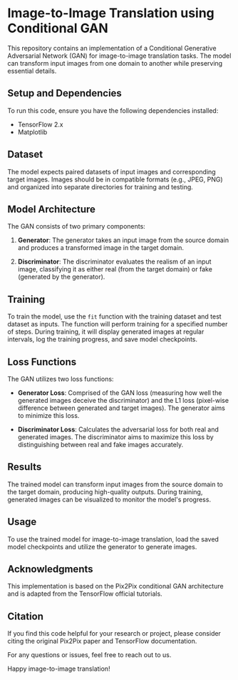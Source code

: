 # Image-to-Image Translation using Conditional GAN

This repository contains an implementation of a Conditional Generative Adversarial Network (GAN) for image-to-image translation tasks. The model can transform input images from one domain to another while preserving essential details.

## Setup and Dependencies

To run this code, ensure you have the following dependencies installed:

- TensorFlow 2.x
- Matplotlib

## Dataset

The model expects paired datasets of input images and corresponding target images. Images should be in compatible formats (e.g., JPEG, PNG) and organized into separate directories for training and testing.

## Model Architecture

The GAN consists of two primary components:

1. **Generator**: The generator takes an input image from the source domain and produces a transformed image in the target domain.

2. **Discriminator**: The discriminator evaluates the realism of an input image, classifying it as either real (from the target domain) or fake (generated by the generator).

## Training

To train the model, use the `fit` function with the training dataset and test dataset as inputs. The function will perform training for a specified number of steps. During training, it will display generated images at regular intervals, log the training progress, and save model checkpoints.

## Loss Functions

The GAN utilizes two loss functions:

- **Generator Loss**: Comprised of the GAN loss (measuring how well the generated images deceive the discriminator) and the L1 loss (pixel-wise difference between generated and target images). The generator aims to minimize this loss.

- **Discriminator Loss**: Calculates the adversarial loss for both real and generated images. The discriminator aims to maximize this loss by distinguishing between real and fake images accurately.

## Results

The trained model can transform input images from the source domain to the target domain, producing high-quality outputs. During training, generated images can be visualized to monitor the model's progress.

## Usage

To use the trained model for image-to-image translation, load the saved model checkpoints and utilize the generator to generate images.

## Acknowledgments

This implementation is based on the Pix2Pix conditional GAN architecture and is adapted from the TensorFlow official tutorials.

## Citation

If you find this code helpful for your research or project, please consider citing the original Pix2Pix paper and TensorFlow documentation.

For any questions or issues, feel free to reach out to us.

Happy image-to-image translation!
